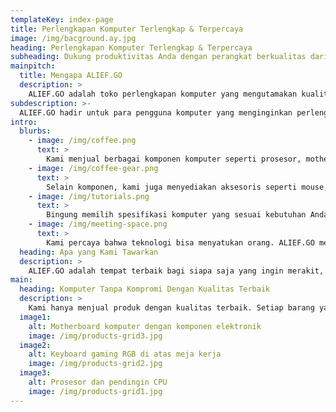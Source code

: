 ```yaml
---
templateKey: index-page
title: Perlengkapan Komputer Terlengkap & Terpercaya
image: /img/bacground.ay.jpg
heading: Perlengkapan Komputer Terlengkap & Terpercaya
subheading: Dukung produktivitas Anda dengan perangkat berkualitas dari ALIEF.GO
mainpitch:
  title: Mengapa ALIEF.GO
  description: >
    ALIEF.GO adalah toko perlengkapan komputer yang mengutamakan kualitas dan kenyamanan pelanggan. Kami menyediakan berbagai produk komputer mulai dari komponen, aksesoris, hingga perangkat pendukung lainnya. Semua produk kami dipilih secara teliti agar Anda mendapatkan performa terbaik, baik untuk kebutuhan kerja, sekolah, maupun gaming.
subdescription: >-
  ALIEF.GO hadir untuk para pengguna komputer yang menginginkan perlengkapan terbaik dengan harga bersaing. Kami percaya bahwa perangkat yang baik dapat meningkatkan produktivitas dan pengalaman Anda dalam menggunakan teknologi. Baik pemula maupun profesional, semua bisa menemukan kebutuhannya di sini.
intro:
  blurbs:
    - image: /img/coffee.png
      text: >
        Kami menjual berbagai komponen komputer seperti prosesor, motherboard, RAM, SSD, dan kartu grafis dari brand ternama. Semua produk kami bergaransi resmi dan ready stock. Hubungi kami untuk ketersediaan dan konsultasi gratis.
    - image: /img/coffee-gear.png
      text: >
        Selain komponen, kami juga menyediakan aksesoris seperti mouse, keyboard, headphone, webcam, dan lainnya. Cocok untuk keperluan kerja, sekolah daring, atau gaming. Koleksi kami diperbarui secara berkala.
    - image: /img/tutorials.png
      text: >
        Bingung memilih spesifikasi komputer yang sesuai kebutuhan Anda? Tenang saja! Tim kami siap memberikan konsultasi satu per satu untuk membantu Anda membangun atau memilih perangkat yang tepat.
    - image: /img/meeting-space.png
      text: >
        Kami percaya bahwa teknologi bisa menyatukan orang. ALIEF.GO menyediakan ruang komunitas untuk para pelanggan berdiskusi, sharing seputar teknologi, dan bahkan mengikuti workshop gratis seputar dunia IT.
  heading: Apa yang Kami Tawarkan
  description: >
    ALIEF.GO adalah tempat terbaik bagi siapa saja yang ingin merakit, memperbarui, atau hanya ingin tahu lebih banyak tentang perlengkapan komputer. Kami melayani dengan sepenuh hati dan siap membantu Anda dari awal hingga akhir.
main:
  heading: Komputer Tanpa Kompromi Dengan Kualitas Terbaik
  description: >
    Kami hanya menjual produk dengan kualitas terbaik. Setiap barang yang kami sediakan telah melalui proses seleksi yang ketat untuk memastikan performa, ketahanan, dan kenyamanan penggunaan. Transparansi dan pelayanan adalah prioritas kami.
  image1:
    alt: Motherboard komputer dengan komponen elektronik
    image: /img/products-grid3.jpg
  image2:
    alt: Keyboard gaming RGB di atas meja kerja
    image: /img/products-grid2.jpg
  image3:
    alt: Prosesor dan pendingin CPU
    image: /img/products-grid1.jpg
---
```

